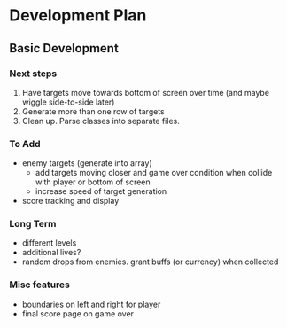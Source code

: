 # Development Plan

## Basic Development

### Next steps
1. Have targets move towards bottom of screen over time (and maybe wiggle side-to-side later)
2. Generate more than one row of targets
3. Clean up. Parse classes into separate files. 

### To Add
- enemy targets (generate into array)
  - add targets moving closer and game over condition when collide with player or bottom of screen
  - increase speed of target generation
- score tracking and display

### Long Term
- different levels
- additional lives?
- random drops from enemies. grant buffs (or currency) when collected

### Misc features

- boundaries on left and right for player
- final score page on game over